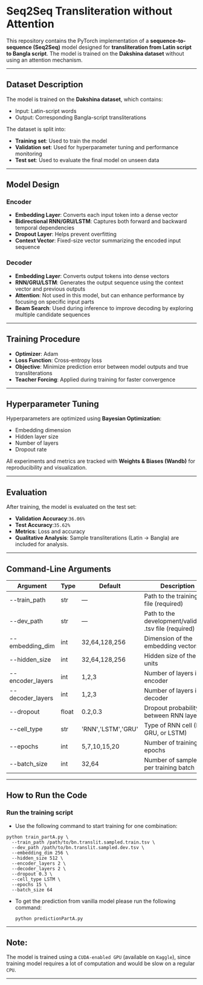 
# Seq2Seq Transliteration without Attention 

This repository contains the PyTorch implementation of a **sequence-to-sequence (Seq2Seq)** model designed for **transliteration from Latin script to Bangla script**. The model is trained on the **Dakshina dataset** without using an attention mechanism.

---

##  Dataset Description

The model is trained on the **Dakshina dataset**, which contains:
- Input: Latin-script words
- Output: Corresponding Bangla-script transliterations

The dataset is split into:
- **Training set**: Used to train the model  
- **Validation set**: Used for hyperparameter tuning and performance monitoring  
- **Test set**: Used to evaluate the final model on unseen data

---

##  Model Design

###  Encoder
- **Embedding Layer**: Converts each input token into a dense vector  
- **Bidirectional RNN/GRU/LSTM**: Captures both forward and backward temporal dependencies  
- **Dropout Layer**: Helps prevent overfitting  
- **Context Vector**: Fixed-size vector summarizing the encoded input sequence

###  Decoder
- **Embedding Layer**: Converts output tokens into dense vectors  
- **RNN/GRU/LSTM**: Generates the output sequence using the context vector and previous outputs  
- **Attention**: Not used in this model, but can enhance performance by focusing on specific input parts
- **Beam Search**: Used during inference to improve decoding by exploring multiple candidate sequences
---

##  Training Procedure

- **Optimizer**: Adam  
- **Loss Function**: Cross-entropy loss  
- **Objective**: Minimize prediction error between model outputs and true transliterations  
- **Teacher Forcing**: Applied during training for faster convergence

---

##  Hyperparameter Tuning

Hyperparameters are optimized using **Bayesian Optimization**:
- Embedding dimension  
- Hidden layer size  
- Number of layers  
- Dropout rate  


All experiments and metrics are tracked with **Weights & Biases (Wandb)** for reproducibility and visualization.

---

##  Evaluation

After training, the model is evaluated on the test set:
- **Validation Accuracy**:`36.06%`
- **Test Accuracy**:`35.62%`  
- **Metrics**: Loss and accuracy  
- **Qualitative Analysis**: Sample transliterations (Latin → Bangla) are included for analysis.

---
##  Command-Line Arguments

| Argument             | Type    | Default | Description                                                                 |
|----------------------|---------|---------|-----------------------------------------------------------------------------|
| --train_path       | str   | —       | Path to the training .tsv file (required)                                |
| --dev_path         | str   | —       | Path to the development/validation .tsv file (required)                  |
| --embedding_dim    | int   | 32,64,128,256   | Dimension of the embedding vectors                                         |
| --hidden_size      | int   | 32,64,128,256   | Hidden size of the RNN units                                               |
| --encoder_layers   | int   | 1,2,3    | Number of layers in the encoder                                            |
| --decoder_layers   | int   | 1,2,3     | Number of layers in the decoder                                            |
| --dropout          | float | 0.2,0.3   | Dropout probability between RNN layers                                     |
| --cell_type        | str   | 'RNN','LSTM','GRU'| Type of RNN cell (RNN, GRU, or LSTM)                                 |
| --epochs           | int   | 5,7,10,15,20    | Number of training epochs                                                  |
| --batch_size       | int   | 32,64    | Number of samples per training batch                                       |

---

## How to Run the Code

###  Run the training script

- Use the following command to start training for one combination:


```
python train_partA.py \
  --train_path /path/to/bn.translit.sampled.train.tsv \
  --dev_path /path/to/bn.translit.sampled.dev.tsv \
  --embedding_dim 256 \
  --hidden_size 512 \
  --encoder_layers 2 \
  --decoder_layers 2 \
  --dropout 0.3 \
  --cell_type LSTM \
  --epochs 15 \
  --batch_size 64
```

- To get the prediction from vanilla model please run the following command:


     ```
  python predictionPartA.py
     ```
---

## Note:

The model is trained using a  ```CUDA-enabled GPU``` (available on ```Kaggle```), since training model requires a lot of computation and would be slow on a regular ```CPU```.

---


